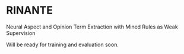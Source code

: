 # RINANTE
Neural Aspect and Opinion Term Extraction with Mined Rules as Weak Supervision

Will be ready for training and evaluation soon.
